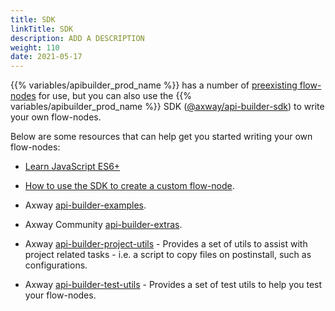 ```yaml
---
title: SDK
linkTitle: SDK
description: ADD A DESCRIPTION
weight: 110
date: 2021-05-17
---
```


{{% variables/apibuilder_prod_name %}} has a number of [preexisting flow-nodes](/docs/developer_guide/flows/flow-nodes/) for use, but you can also use the {{% variables/apibuilder_prod_name %}} SDK ([@axway/api-builder-sdk](https://www.npmjs.com/package/@axway/api-builder-sdk)) to write your own flow-nodes.

Below are some resources that can help get you started writing your own flow-nodes:

* [Learn JavaScript ES6+](https://www.freecodecamp.org/news/want-to-learn-es6-take-this-free-23-part-course-and-become-a-javascript-ninja-55002db1ff74/)

* [How to use the SDK to create a custom flow-node](/docs/how_to/create_a_custom_flow-node/).

* Axway [api-builder-examples](https://github.com/Axway/api-builder-examples).

* Axway Community [api-builder-extras](https://github.com/Axway-API-Builder-Ext/api-builder-extras).

* Axway [api-builder-project-utils](https://www.npmjs.com/package/@axway/api-builder-project-utils) - Provides a set of utils to assist with project related tasks - i.e. a script to copy files on postinstall, such as configurations.

* Axway [api-builder-test-utils](https://www.npmjs.com/package/@axway/api-builder-test-utils) - Provides a set of test utils to help you test your flow-nodes.
